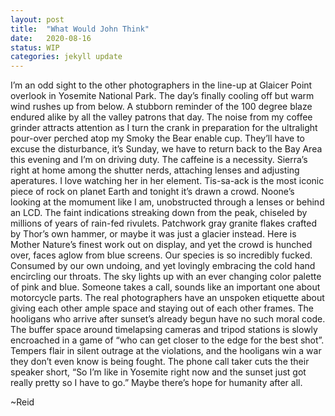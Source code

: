 ```yaml
---
layout: post
title:  "What Would John Think"
date:   2020-08-16
status: WIP
categories: jekyll update
--- 
```


I’m an odd sight to the other photographers in the line-up at Glaicer Point overlook in Yosemite National Park. The day’s finally cooling off but warm wind rushes up from below. A stubborn reminder of the 100 degree blaze endured alike by all the valley patrons that day.  The noise from my coffee grinder attracts attention as I turn the crank in preparation for the ultralight pour-over perched atop my Smoky the Bear enable cup. They’ll have to excuse the disturbance, it’s Sunday, we have to return back to the Bay Area this evening and I’m on driving duty.  The caffeine is a necessity.  Sierra’s right at home among the shutter nerds, attaching lenses and adjusting aperatures. I love watching her in her element.
Tis-sa-ack is the most iconic piece of rock on planet Earth and tonight it’s drawn a crowd. Noone’s looking at the momument like I am, unobstructed through a lenses or behind an LCD.  The faint indications streaking down from the peak, chiseled by millions of years of rain-fed rivulets.  Patchwork gray granite flakes crafted by Thor’s own hammer, or maybe it was just a glacier instead. Here is Mother Nature’s finest work out on display, and yet the crowd is hunched over, faces aglow from blue screens.  Our species is so incredibly fucked.  Consumed by our own undoing, and yet lovingly embracing the cold hand encircling our throats. The sky lights up with an ever changing color palette of pink and blue.  Someone takes a call, sounds like an important one about motorcycle parts.
The real photographers have an unspoken etiquette about giving each other ample space and staying out of each other frames.  The hooligans who arrive after sunset’s already begun have no such moral code. The buffer space around timelapsing cameras and tripod stations is slowly encroached in a game of “who can get closer to the edge for the best shot”.  Tempers flair in silent outrage at the violations, and the hooligans win a war they don’t even know is being fought.  The phone call taker cuts the their speaker short, “So I’m like in Yosemite right now and the sunset just got really pretty so I have to go.” Maybe there’s hope for humanity after all.

~Reid

<!--stackedit_data:
eyJoaXN0b3J5IjpbLTE5Mzg5MzQ5MzBdfQ==
-->